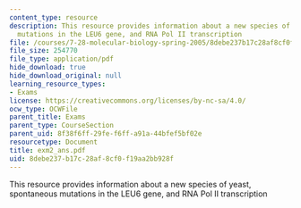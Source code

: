 ```yaml
---
content_type: resource
description: This resource provides information about a new species of yeast, spontaneous
  mutations in the LEU6 gene, and RNA Pol II transcription
file: /courses/7-28-molecular-biology-spring-2005/8debe237b17c28af8cf0f19aa2bb928f_exm2_ans.pdf
file_size: 254770
file_type: application/pdf
hide_download: true
hide_download_original: null
learning_resource_types:
- Exams
license: https://creativecommons.org/licenses/by-nc-sa/4.0/
ocw_type: OCWFile
parent_title: Exams
parent_type: CourseSection
parent_uid: 8f38f6ff-29fe-f6ff-a91a-44bfef5bf02e
resourcetype: Document
title: exm2_ans.pdf
uid: 8debe237-b17c-28af-8cf0-f19aa2bb928f
---
```

This resource provides information about a new species of yeast, spontaneous mutations in the LEU6 gene, and RNA Pol II transcription